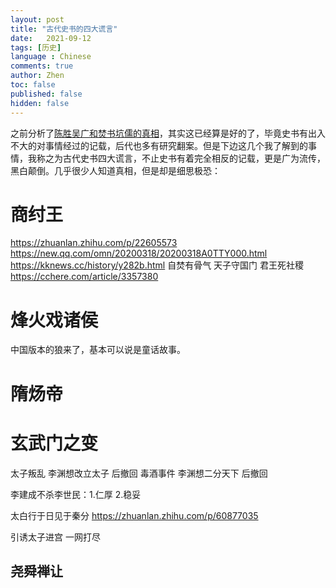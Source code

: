 ```yaml
---
layout: post
title: "古代史书的四大谎言"
date:   2021-09-12
tags: [历史]
language : Chinese
comments: true
author: Zhen
toc: false
published: false
hidden: false
---
```

之前分析了[陈胜吴广和焚书坑儒的真相](/陈胜吴广和焚书坑儒的真相)，其实这已经算是好的了，毕竟史书有出入不大的对事情经过的记载，后代也多有研究翻案。但是下边这几个我了解到的事情，我称之为古代史书四大谎言，不止史书有着完全相反的记载，更是广为流传，黑白颠倒。几乎很少人知道真相，但是却是细思极恐：

# 商纣王
https://zhuanlan.zhihu.com/p/22605573
https://new.qq.com/omn/20200318/20200318A0TTY000.html
https://kknews.cc/history/y282b.html
自焚有骨气 天子守国门 君王死社稷
https://cchere.com/article/3357380

# 烽火戏诸侯
中国版本的狼来了，基本可以说是童话故事。

# 隋炀帝

# 玄武门之变
太子叛乱 李渊想改立太子 后撤回
毒酒事件 李渊想二分天下 后撤回

李建成不杀李世民：1.仁厚 2.稳妥

太白行于日见于秦分
https://zhuanlan.zhihu.com/p/60877035

引诱太子进宫 一网打尽


## 尧舜禅让
<!--stackedit_data:
eyJoaXN0b3J5IjpbMTAzMzYwMDQ4NV19
-->
